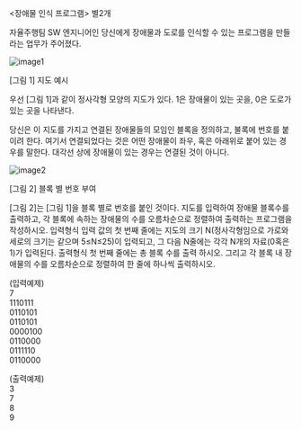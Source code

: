 <장애물 인식 프로그램> 별2개

자율주행팀 SW 엔지니어인 당신에게 장애물과 도로를 인식할 수 있는 프로그램을 만들라는 업무가 주어졌다. 

![image1](https://www.softeer.ai/upload/2021/09/20210908_185443092_92369.jpeg)
     
[그림 1] 지도 예시

우선 [그림 1]과 같이 정사각형 모양의 지도가 있다. 1은 장애물이 있는 곳을, 0은 도로가 있는 곳을 나타낸다. 

당신은 이 지도를 가지고 연결된 장애물들의 모임인 블록을 정의하고, 불록에 번호를 붙이려 한다. 여기서 연결되었다는 것은 어떤 장애물이 좌우, 혹은 아래위로 붙어 있는 경우를 말한다. 대각선 상에 장애물이 있는 경우는 연결된 것이 아니다. 

![image2](https://www.softeer.ai/upload/2021/09/20210908_185526817_72681.jpeg)
     
[그림 2] 블록 별 번호 부여

[그림 2]는 [그림 1]을 블록 별로 번호를 붙인 것이다.
지도를 입력하여 장애물 블록수를 출력하고, 각 블록에 속하는 장애물의 수를 오름차순으로 정렬하여 출력하는 프로그램을 작성하시오.
입력형식
입력 값의 첫 번째 줄에는 지도의 크기 N(정사각형임으로 가로와 세로의 크기는 같으며 5≤N≤25)이 입력되고, 그 다음 N줄에는 각각 N개의 자료(0혹은 1)가 입력된다.
출력형식
첫 번째 줄에는 총 블록 수를 출력 하시오. 
그리고 각 블록 내 장애물의 수를 오름차순으로 정렬하여 한 줄에 하나씩 출력하시오.

(입력예제) <br>
7 <br>
1110111 <br>
0110101 <br>
0110101 <br>
0000100 <br>
0110000 <br>
0111110 <br>
0110000 <br>

(출력예제) <br>
3 <br>
7 <br>
8 <br>
9 <br>

